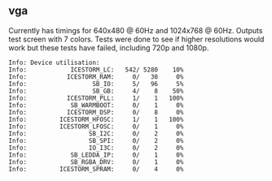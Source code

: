 ## vga

Currently has timings for 640x480 @ 60Hz and 1024x768 @ 60Hz. Outputs test screen with 7 colors. Tests were done to see if higher resolutions would work but these tests have failed, including 720p and 1080p.

```
Info: Device utilisation:
Info: 	         ICESTORM_LC:   542/ 5280    10%
Info: 	        ICESTORM_RAM:     0/   30     0%
Info: 	               SB_IO:     5/   96     5%
Info: 	               SB_GB:     4/    8    50%
Info: 	        ICESTORM_PLL:     1/    1   100%
Info: 	         SB_WARMBOOT:     0/    1     0%
Info: 	        ICESTORM_DSP:     0/    8     0%
Info: 	      ICESTORM_HFOSC:     1/    1   100%
Info: 	      ICESTORM_LFOSC:     0/    1     0%
Info: 	              SB_I2C:     0/    2     0%
Info: 	              SB_SPI:     0/    2     0%
Info: 	              IO_I3C:     0/    2     0%
Info: 	         SB_LEDDA_IP:     0/    1     0%
Info: 	         SB_RGBA_DRV:     0/    1     0%
Info: 	      ICESTORM_SPRAM:     0/    4     0%
```
